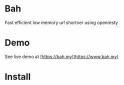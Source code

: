 # Bah
Fast efficient low memory url shortner using openresty 

# Demo

See live demo at [https://bah.my](https://www.bah.my)

# Install
